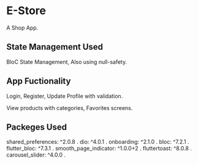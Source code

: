 # E-Store

A Shop App.

## State Management Used

BloC State Management, Also using null-safety.

## App Fuctionality

Login, Register, Update Profile with validation.

View products with categories, Favorites screens.

## Packeges Used

  shared_preferences: ^2.0.8 .
  dio: ^4.0.1 .
  onboarding: ^2.1.0 .
  bloc: ^7.2.1 .
  flutter_bloc: ^7.3.1 .
  smooth_page_indicator: ^1.0.0+2 .
  fluttertoast: ^8.0.8 .
  carousel_slider: ^4.0.0 .

